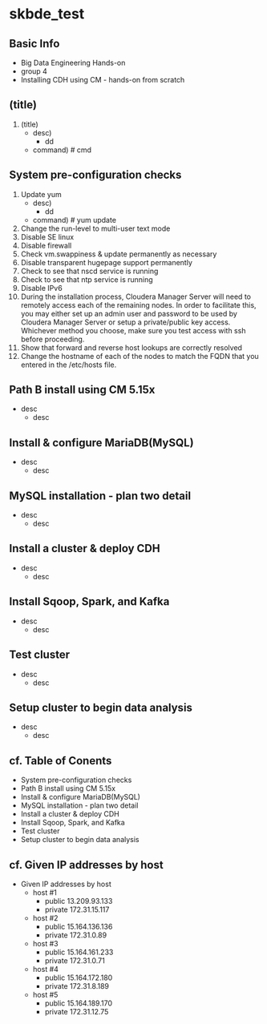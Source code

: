 # skbde_test
## Basic Info
* Big Data Engineering Hands-on
* group 4 
* Installing CDH using CM - hands-on from scratch 

## (title)
  1. (title)
      * desc) 
        - dd
      * command) # cmd 
  
## System pre-configuration checks
  1. Update yum 
      * desc) 
        - dd
      * command) # yum update 
  2. Change the run-level to multi-user text mode
  3. Disable SE linux
  4. Disable firewall
  5. Check vm.swappiness & update permanently as necessary
  6. Disable transparent hugepage support permanently
  7. Check to see that nscd service is running
  8. Check to see that ntp service is running
  9. Disable IPv6
  10. During the installation process, Cloudera Manager Server will need to remotely access each of the remaining nodes. In order to facilitate this, you may either set up an admin user and password to be used by Cloudera Manager Server or setup a private/public key access. Whichever method you choose, make sure you test access with ssh before proceeding.
  11. Show that forward and reverse host lookups are correctly resolved
  12. Change the hostname of each of the nodes to match the FQDN that you entered in the /etc/hosts file.
    

## Path B install using CM 5.15x
* desc
  * desc

## Install & configure MariaDB(MySQL)
* desc
  * desc

## MySQL installation - plan two detail
* desc
  * desc

## Install a cluster & deploy CDH
* desc
  * desc

## Install Sqoop, Spark, and Kafka
* desc
  * desc

## Test cluster 
* desc
  * desc
  
## Setup cluster to begin data analysis 
* desc
  * desc

## cf. Table of Conents
* System pre-configuration checks
* Path B install using CM 5.15x
* Install & configure MariaDB(MySQL)
* MySQL installation - plan two detail
* Install a cluster & deploy CDH
* Install Sqoop, Spark, and Kafka
* Test cluster 
* Setup cluster to begin data analysis 

## cf. Given IP addresses by host
* Given IP addresses by host 
  * host #1
      * public 13.209.93.133
      * private 172.31.15.117
  * host #2
      * public 15.164.136.136
      * private 172.31.0.89
  * host #3
      * public 15.164.161.233
      * private 172.31.0.71
  * host #4
      * public 15.164.172.180
      * private 172.31.8.189
  * host #5
      * public 15.164.189.170
      * private 172.31.12.75

